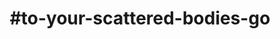 ---
title: "#to-your-scattered-bodies-go"
hashtag: "to-your-scattered-bodies-go"
tags:
  - Science Fiction
  - Book
---